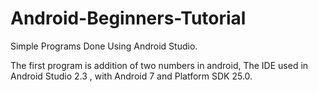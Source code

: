# Android-Beginners-Tutorial
Simple Programs Done Using Android Studio.

The first program is addition of two numbers in android, The IDE used in Android Studio 2.3 , with Android 7 and Platform SDK 25.0.
